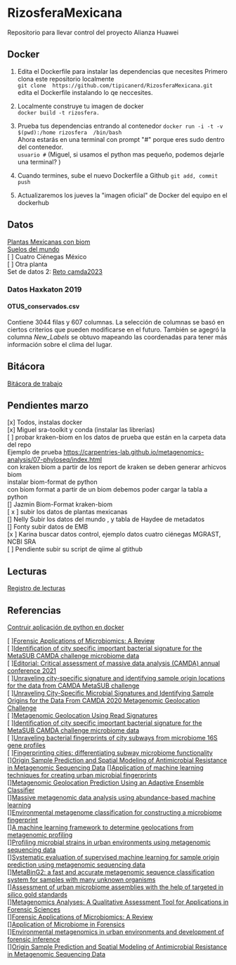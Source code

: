 # RizosferaMexicana
Repositorio para llevar control del proyecto Alianza Huawei

## Docker  
1. Edita el Dockerfile para instalar las dependencias que necesites
Primero clona este repositorio localmente  
`git clone  https://github.com/tipicanerd/RizosferaMexicana.git`  
edita el Dockerfile instalando lo qe neccesites.  

2. Localmente construye tu imagen de docker  
`docker build -t rizosfera.`   

3. Prueba tus dependencias entrando al contenedor 
`docker run -i -t -v $(pwd):/home rizosfera  /bin/bash`  
Ahora estarás en una terminal con prompt "#" porque eres sudo dentro del contenedor.   
`usuario #`
(Miguel, si usamos el python mas pequeño, podemos dejarle una terminal? )  

4. Cuando termines, sube el nuevo Dockerfile a Github
`git add, commit push `  

5. Actualizaremos los jueves la "imagen oficial" de Docker del equipo en el dockerhub  

## Datos
[Plantas Mexicanas con biom](https://lab.matmor.unam.mx/files)  
[Suelos del mundo]()  
 [ ] Cuatro Ciénegas México   
 [ ] Otra planta     
 Set de datos 2: [Reto camda2023](https://github.com/aapashkov/camda2023)  
 
### Datos Haxkaton 2019
#### OTUS_conservados.csv 
Contiene 3044 filas y 607 columnas. La selección de columnas se basó en ciertos criterios que pueden modificarse en el futuro. También se agegró la columna *New_Labels* se obtuvo mapeando las coordenadas para tener más información sobre el clima del lugar.

## Bitácora  
 [Bitácora de trabajo](https://docs.google.com/document/d/1o6B5qE0GtQPsN3JWRyDxnzQjfKWRsn-I8BagbWCK600/edit#heading=h.wojdmcq3lqcs)
 
 ## Pendientes marzo  
 [x] Todos, instalas docker  
 [x] Miguel sra-toolkit y conda (instalar las librerías)    
 [ ] probar kraken-biom en los datos de prueba que están en la carpeta data del repo  
     Ejemplo de prueba https://carpentries-lab.github.io/metagenomics-analysis/07-phyloseq/index.html  
     con kraken biom a partir de los report de kraken se deben generar arhicvos biom  
    instalar biom-format de python   
    con biom format a partir de un biom debemos poder cargar la tabla a python   
 [] Jazmin Biom-Format kraken-biom   
 [ x ] subir los datos de plantas mexicanas   
 [] Nelly Subir los datos del mundo  , y tabla de Haydee de metadatos   
 [] Fonty subir datos de EMB    
 [x ] Karina buscar datos control, ejemplo datos cuatro ciénegas MGRAST, NCBI SRA  
 [  ] Pendiente subir su script de qiime al gtithub
 
 ## Lecturas
 [Registro de lecturas](https://docs.google.com/spreadsheets/d/1YBW80z4DLh1hjOdCe4x4eETMSUuCAl26F5H6xf-ccCE/edit?usp=sharing)
 
 ## Referencias
 
 [Contruir aplicación de python en docker](https://linuxhandbook.com/dockerize-python-apps/)
 
[ ][Forensic Applications of Microbiomics: A Review](https://www.frontiersin.org/articles/10.3389/fmicb.2020.608101/full)  
[ ][Identification of city specific important bacterial signature for the MetaSUB CAMDA challenge microbiome data](https://link.springer.com/article/10.1186/s13062-019-0243-z)    
[ ][Editorial: Critical assessment of massive data analysis (CAMDA) annual conference 2021](https://www.frontiersin.org/articles/10.3389/fgene.2023.1154398/full)     
[ ][Unraveling city-specific signature and identifying sample origin locations for the data from CAMDA MetaSUB challenge](https://www.ncbi.nlm.nih.gov/pmc/articles/PMC7780616/)      
[ ][Unraveling City-Specific Microbial Signatures and Identifying Sample Origins for the Data From CAMDA 2020 Metagenomic Geolocation Challenge](https://pubmed.ncbi.nlm.nih.gov/34421984/)   
[ ][Metagenomic Geolocation Using Read Signatures](https://pubmed.ncbi.nlm.nih.gov/35295949/)    
[ ][Identification of city specific important bacterial signature for the MetaSUB CAMDA challenge microbiome data](https://pubmed.ncbi.nlm.nih.gov/31340852/)  
[ ][Unraveling bacterial fingerprints of city subways from microbiome 16S gene profiles](https://pubmed.ncbi.nlm.nih.gov/29789016/)  
[ ][Fingerprinting cities: differentiating subway microbiome functionality](https://pubmed.ncbi.nlm.nih.gov/31666099/)  
[][Origin Sample Prediction and Spatial Modeling of Antimicrobial Resistance in Metagenomic Sequencing Data](https://pubmed.ncbi.nlm.nih.gov/33763122/)
[][Application of machine learning techniques for creating urban microbial fingerprints](https://pubmed.ncbi.nlm.nih.gov/31420049/)   
[][Metagenomic Geolocation Prediction Using an Adaptive Ensemble Classifier](https://pubmed.ncbi.nlm.nih.gov/33959149/)    
[][Massive metagenomic data analysis using abundance-based machine learning](https://pubmed.ncbi.nlm.nih.gov/31370905/)  
[][Environmental metagenome classification for constructing a microbiome fingerprint](https://pubmed.ncbi.nlm.nih.gov/31722729/)   
[][A machine learning framework to determine geolocations from metagenomic profiling](https://pubmed.ncbi.nlm.nih.gov/33225966/)  
[][Profiling microbial strains in urban environments using metagenomic sequencing data](https://pubmed.ncbi.nlm.nih.gov/29743119/)   
[][Systematic evaluation of supervised machine learning for sample origin prediction using metagenomic sequencing data](https://pubmed.ncbi.nlm.nih.gov/33302990/)  
[][MetaBinG2: a fast and accurate metagenomic sequence classification system for samples with many unknown organisms](https://pubmed.ncbi.nlm.nih.gov/30134953/)  
[][Assessment of urban microbiome assemblies with the help of targeted in silico gold standards](https://pubmed.ncbi.nlm.nih.gov/30621760/)  
[][Metagenomics Analyses: A Qualitative Assessment Tool for Applications in Forensic Sciences](https://link.springer.com/chapter/10.1007/978-981-15-6529-8_5)  
[][Forensic Applications of Microbiomics: A Review](https://www.frontiersin.org/articles/10.3389/fmicb.2020.608101/full)  
[][Application of Microbiome in Forensics](https://www.sciencedirect.com/science/article/pii/S1672022922000961)  
[][Environmental metagenomics in urban environments and development of forensic inference](https://www.kcl.ac.uk/research/environmental-metagenomics-in-urban-environments-and-development-of-forensic-inference)  
[][Origin Sample Prediction and Spatial Modeling of Antimicrobial Resistance in Metagenomic Sequencing Data](https://pubmed.ncbi.nlm.nih.gov/33763122/)  
